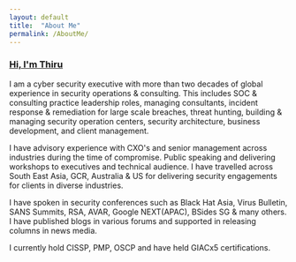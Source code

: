 ```yaml
---
layout: default
title:  "About Me"
permalink: /AboutMe/
---
```

### **<u>Hi, I'm Thiru</u>**

I am a cyber security executive with more than two decades of global experience in security operations & consulting. This includes SOC & consulting practice leadership roles, managing consultants, incident response & remediation for large scale breaches, threat hunting, building & managing security operation centers, security architecture, business development, and client management. 

I have advisory experience with CXO's and senior management across industries during the time of compromise. Public speaking and delivering workshops to executives and technical audience. I have travelled across South East Asia, GCR, Australia & US for delivering security engagements for clients in diverse industries.

I have spoken in security conferences such as Black Hat Asia, Virus Bulletin, SANS Summits, RSA, AVAR, Google NEXT(APAC), BSides SG & many others. I have published blogs in various forums and supported in releasing columns in news media.

I currently hold CISSP, PMP, OSCP and have held GIACx5 certifications.